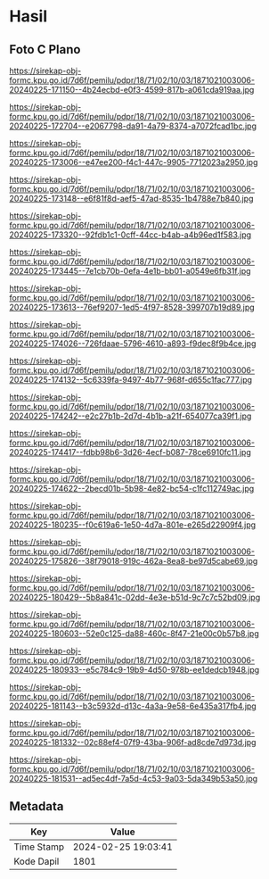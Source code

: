 # Hasil

## Foto C Plano

https://sirekap-obj-formc.kpu.go.id/7d6f/pemilu/pdpr/18/71/02/10/03/1871021003006-20240225-171150--4b24ecbd-e0f3-4599-817b-a061cda919aa.jpg

https://sirekap-obj-formc.kpu.go.id/7d6f/pemilu/pdpr/18/71/02/10/03/1871021003006-20240225-172704--e2067798-da91-4a79-8374-a7072fcad1bc.jpg

https://sirekap-obj-formc.kpu.go.id/7d6f/pemilu/pdpr/18/71/02/10/03/1871021003006-20240225-173006--e47ee200-f4c1-447c-9905-7712023a2950.jpg

https://sirekap-obj-formc.kpu.go.id/7d6f/pemilu/pdpr/18/71/02/10/03/1871021003006-20240225-173148--e6f81f8d-aef5-47ad-8535-1b4788e7b840.jpg

https://sirekap-obj-formc.kpu.go.id/7d6f/pemilu/pdpr/18/71/02/10/03/1871021003006-20240225-173320--92fdb1c1-0cff-44cc-b4ab-a4b96ed1f583.jpg

https://sirekap-obj-formc.kpu.go.id/7d6f/pemilu/pdpr/18/71/02/10/03/1871021003006-20240225-173445--7e1cb70b-0efa-4e1b-bb01-a0549e6fb31f.jpg

https://sirekap-obj-formc.kpu.go.id/7d6f/pemilu/pdpr/18/71/02/10/03/1871021003006-20240225-173613--76ef9207-1ed5-4f97-8528-399707b19d89.jpg

https://sirekap-obj-formc.kpu.go.id/7d6f/pemilu/pdpr/18/71/02/10/03/1871021003006-20240225-174026--726fdaae-5796-4610-a893-f9dec8f9b4ce.jpg

https://sirekap-obj-formc.kpu.go.id/7d6f/pemilu/pdpr/18/71/02/10/03/1871021003006-20240225-174132--5c6339fa-9497-4b77-968f-d655c1fac777.jpg

https://sirekap-obj-formc.kpu.go.id/7d6f/pemilu/pdpr/18/71/02/10/03/1871021003006-20240225-174242--e2c27b1b-2d7d-4b1b-a21f-654077ca39f1.jpg

https://sirekap-obj-formc.kpu.go.id/7d6f/pemilu/pdpr/18/71/02/10/03/1871021003006-20240225-174417--fdbb98b6-3d26-4ecf-b087-78ce6910fc11.jpg

https://sirekap-obj-formc.kpu.go.id/7d6f/pemilu/pdpr/18/71/02/10/03/1871021003006-20240225-174622--2becd01b-5b98-4e82-bc54-c1fc112749ac.jpg

https://sirekap-obj-formc.kpu.go.id/7d6f/pemilu/pdpr/18/71/02/10/03/1871021003006-20240225-180235--f0c619a6-1e50-4d7a-801e-e265d22909f4.jpg

https://sirekap-obj-formc.kpu.go.id/7d6f/pemilu/pdpr/18/71/02/10/03/1871021003006-20240225-175826--38f79018-919c-462a-8ea8-be97d5cabe69.jpg

https://sirekap-obj-formc.kpu.go.id/7d6f/pemilu/pdpr/18/71/02/10/03/1871021003006-20240225-180429--5b8a841c-02dd-4e3e-b51d-9c7c7c52bd09.jpg

https://sirekap-obj-formc.kpu.go.id/7d6f/pemilu/pdpr/18/71/02/10/03/1871021003006-20240225-180603--52e0c125-da88-460c-8f47-21e00c0b57b8.jpg

https://sirekap-obj-formc.kpu.go.id/7d6f/pemilu/pdpr/18/71/02/10/03/1871021003006-20240225-180933--e5c784c9-19b9-4d50-978b-ee1dedcb1948.jpg

https://sirekap-obj-formc.kpu.go.id/7d6f/pemilu/pdpr/18/71/02/10/03/1871021003006-20240225-181143--b3c5932d-d13c-4a3a-9e58-6e435a317fb4.jpg

https://sirekap-obj-formc.kpu.go.id/7d6f/pemilu/pdpr/18/71/02/10/03/1871021003006-20240225-181332--02c88ef4-07f9-43ba-906f-ad8cde7d973d.jpg

https://sirekap-obj-formc.kpu.go.id/7d6f/pemilu/pdpr/18/71/02/10/03/1871021003006-20240225-181531--ad5ec4df-7a5d-4c53-9a03-5da349b53a50.jpg


## Metadata

| Key        | Value               |
| ---------- | ------------------- |
| Time Stamp | 2024-02-25 19:03:41 |
| Kode Dapil | 1801                |



